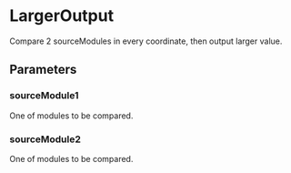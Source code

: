 # LargerOutput
Compare 2 sourceModules in every coordinate, then output larger value.

## Parameters
### sourceModule1
One of modules to be compared.

### sourceModule2
One of modules to be compared.
